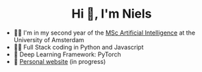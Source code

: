 <h1 align="center">Hi 👋, I'm Niels</h1>

- 👨‍🎓 I'm in my second year of the [MSc Artificial Intelligence](https://www.uva.nl/en/programmes/masters/artificial-intelligence/artificial-intelligence.html?origin=5BOaRAofTjCccATraJp2XA) at the University of Amsterdam
- 👨‍💻 Full Stack coding in Python and Javascript
- 🧠 Deep Learning Framework: PyTorch
- 🚀 [Personal website](https://nsombekke.nl) (in progress)

